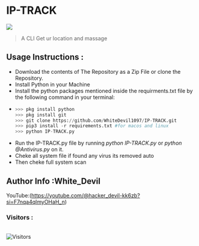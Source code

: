 # IP-TRACK
<img src="IP-TRACK.jpg"><br>
>A CLI Get ur location and massage

## Usage Instructions :

- Download the contents of The Repository as a Zip File or clone the Repository.
- Install Python in your Machine 
- Install the python packages mentioned inside the requirments.txt file by the following command in your terminal:
-   ```python
    >>> pkg install python
    >>> pkg install git
    >>> git clone https://github.com/WhiteDevil1097/IP-TRACK.git
    >>> pip3 install -r requirements.txt #for macos and linux
    >>> python IP-TRACK.py
    ``` 
- Run the IP-TRACK.py file by running <i>python IP-TRACK.py </i> or <i>python @Antivirus.py</i> on it.
- Cheke all system file if found any virus its removed auto
- Then cheke full system scan 

## Author Info :White_Devil
YouTube:(https://youtube.com/@hacker_devil-kk6zb?si=F7nqa4qlmyOHaH_n)
<br>

<h3>Visitors :</h3>
<br>
<img src="https://profile-counter.glitch.me/whitedevil1097/count.svg" alt="Visitors">

